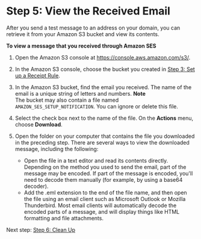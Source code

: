 # Step 5: View the Received Email<a name="receiving-email-getting-started-view"></a>

After you send a test message to an address on your domain, you can retrieve it from your Amazon S3 bucket and view its contents\.

**To view a message that you received through Amazon SES**

1. Open the Amazon S3 console at [https://console\.aws\.amazon\.com/s3/](https://console.aws.amazon.com/s3/)\.

1. In the Amazon S3 console, choose the bucket you created in [Step 3: Set up a Receipt Rule](receiving-email-getting-started-receipt-rule.md)\.

1. In the Amazon S3 bucket, find the email you received\. The name of the email is a unique string of letters and numbers\.
**Note**  
The bucket may also contain a file named `AMAZON_SES_SETUP_NOTIFICATION`\. You can ignore or delete this file\.

1. Select the check box next to the name of the file\. On the **Actions** menu, choose **Download**\.

1. Open the folder on your computer that contains the file you downloaded in the preceding step\. There are several ways to view the downloaded message, including the following:
   + Open the file in a text editor and read its contents directly\. Depending on the method you used to send the email, part of the message may be encoded\. If part of the message is encoded, you'll need to decode them manually \(for example, by using a base64 decoder\)\. 
   + Add the \.eml extension to the end of the file name, and then open the file using an email client such as Microsoft Outlook or Mozilla Thunderbird\. Most email clients will automatically decode the encoded parts of a message, and will display things like HTML formatting and file attachments\.

Next step: [Step 6: Clean Up](receiving-email-getting-started-clean.md)